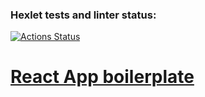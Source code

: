 ### Hexlet tests and linter status:
[![Actions Status](https://github.com/Jenmaru/frontend-project-12/actions/workflows/hexlet-check.yml/badge.svg)](https://github.com/Jenmaru/frontend-project-12/actions)

# [React App boilerplate](https://chathexlet.onrender.com)